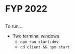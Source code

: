 # FYP 2022

##

To run...

- Two terminal windows
    - `npm run start:dev`
    - `cd client && npm start`